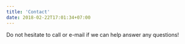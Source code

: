 ```yaml
---
title: 'Contact'
date: 2018-02-22T17:01:34+07:00
---
```


Do not hesitate to call or e-mail if we can help answer any questions!
